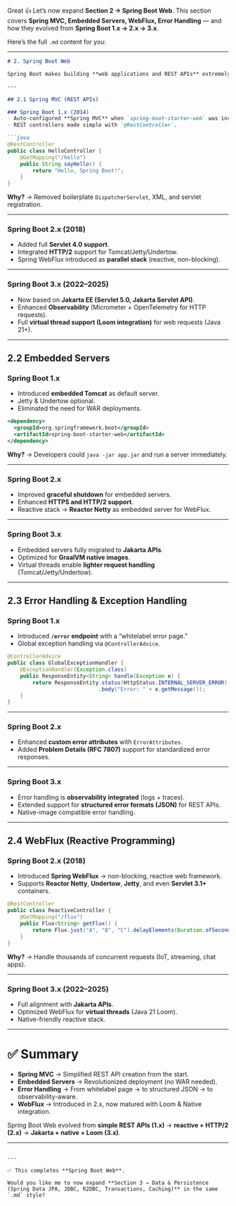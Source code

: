 Great 👍 Let’s now expand **Section 2 → Spring Boot Web**.
This section covers **Spring MVC, Embedded Servers, WebFlux, Error Handling** — and how they evolved from **Spring Boot 1.x → 2.x → 3.x**.

Here’s the full `.md` content for you:

---

````markdown
# 2. Spring Boot Web

Spring Boot makes building **web applications and REST APIs** extremely simple with **embedded servers**, **auto-configured MVC**, and later **reactive programming (WebFlux)**.

---

## 2.1 Spring MVC (REST APIs)

### Spring Boot 1.x (2014)
- Auto-configured **Spring MVC** when `spring-boot-starter-web` was included.  
- REST controllers made simple with `@RestController`.  

```java
@RestController
public class HelloController {
    @GetMapping("/hello")
    public String sayHello() {
        return "Hello, Spring Boot!";
    }
}
````

**Why?** → Removed boilerplate `DispatcherServlet`, XML, and servlet registration.

---

### Spring Boot 2.x (2018)

* Added full **Servlet 4.0 support**.
* Integrated **HTTP/2** support for Tomcat/Jetty/Undertow.
* Spring WebFlux introduced as **parallel stack** (reactive, non-blocking).

---

### Spring Boot 3.x (2022–2025)

* Now based on **Jakarta EE (Servlet 5.0, Jakarta Servlet API)**.
* Enhanced **Observability** (Micrometer + OpenTelemetry for HTTP requests).
* Full **virtual thread support (Loom integration)** for web requests (Java 21+).

---

## 2.2 Embedded Servers

### Spring Boot 1.x

* Introduced **embedded Tomcat** as default server.
* Jetty & Undertow optional.
* Eliminated the need for WAR deployments.

```xml
<dependency>
  <groupId>org.springframework.boot</groupId>
  <artifactId>spring-boot-starter-web</artifactId>
</dependency>
```

**Why?** → Developers could `java -jar app.jar` and run a server immediately.

---

### Spring Boot 2.x

* Improved **graceful shutdown** for embedded servers.
* Enhanced **HTTPS and HTTP/2 support**.
* Reactive stack → **Reactor Netty** as embedded server for WebFlux.

---

### Spring Boot 3.x

* Embedded servers fully migrated to **Jakarta APIs**.
* Optimized for **GraalVM native images**.
* Virtual threads enable **lighter request handling** (Tomcat/Jetty/Undertow).

---

## 2.3 Error Handling & Exception Handling

### Spring Boot 1.x

* Introduced **`/error` endpoint** with a “whitelabel error page.”
* Global exception handling via `@ControllerAdvice`.

```java
@ControllerAdvice
public class GlobalExceptionHandler {
    @ExceptionHandler(Exception.class)
    public ResponseEntity<String> handle(Exception e) {
        return ResponseEntity.status(HttpStatus.INTERNAL_SERVER_ERROR)
                             .body("Error: " + e.getMessage());
    }
}
```

---

### Spring Boot 2.x

* Enhanced **custom error attributes** with `ErrorAttributes`.
* Added **Problem Details (RFC 7807)** support for standardized error responses.

---

### Spring Boot 3.x

* Error handling is **observability integrated** (logs + traces).
* Extended support for **structured error formats (JSON)** for REST APIs.
* Native-image compatible error handling.

---

## 2.4 WebFlux (Reactive Programming)

### Spring Boot 2.x (2018)

* Introduced **Spring WebFlux** → non-blocking, reactive web framework.
* Supports **Reactor Netty**, **Undertow**, **Jetty**, and even **Servlet 3.1+** containers.

```java
@RestController
public class ReactiveController {
    @GetMapping("/flux")
    public Flux<String> getFlux() {
        return Flux.just("A", "B", "C").delayElements(Duration.ofSeconds(1));
    }
}
```

**Why?** → Handle thousands of concurrent requests (IoT, streaming, chat apps).

---

### Spring Boot 3.x (2022–2025)

* Full alignment with **Jakarta APIs**.
* Optimized WebFlux for **virtual threads** (Java 21 Loom).
* Native-friendly reactive stack.

---

# ✅ Summary

* **Spring MVC** → Simplified REST API creation from the start.
* **Embedded Servers** → Revolutionized deployment (no WAR needed).
* **Error Handling** → From whitelabel page → to structured JSON → to observability-aware.
* **WebFlux** → Introduced in 2.x, now matured with Loom & Native integration.

Spring Boot Web evolved from **simple REST APIs (1.x)** → **reactive + HTTP/2 (2.x)** → **Jakarta + native + Loom (3.x)**.

---

```

---

✅ This completes **Spring Boot Web**.  

Would you like me to now expand **Section 3 → Data & Persistence (Spring Data JPA, JDBC, R2DBC, Transactions, Caching)** in the same `.md` style?
```
